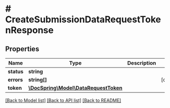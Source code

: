 # # CreateSubmissionDataRequestTokenResponse

## Properties

Name | Type | Description | Notes
------------ | ------------- | ------------- | -------------
**status** | **string** |  |
**errors** | **string[]** |  | [optional]
**token** | [**\DocSpring\Model\DataRequestToken**](DataRequestToken.md) |  |

[[Back to Model list]](../../README.md#models) [[Back to API list]](../../README.md#endpoints) [[Back to README]](../../README.md)

